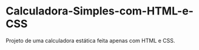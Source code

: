 # Calculadora-Simples-com-HTML-e-CSS
Projeto de uma calculadora estática feita apenas com HTML e CSS.
